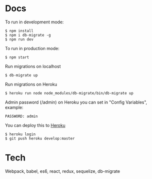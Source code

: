 # Docs

To run in development mode:

    $ npm install
    $ npm i db-migrate -g
    $ npm run dev

To run in production mode:

    $ npm start

Run migrations on localhost

    $ db-migrate up

Run migrations on Heroku

    $ heroku run node node_modules/db-migrate/bin/db-migrate up

Admin password (/admin) on Heroku you can set in "Config Variables", example:

    PASSWORD: admin

You can deploy this to [Heroku](https://www.heroku.com)

    $ heroku login
    $ git push heroku develop:master

# Tech

Webpack, babel, es6, react, redux, sequelize, db-migrate
